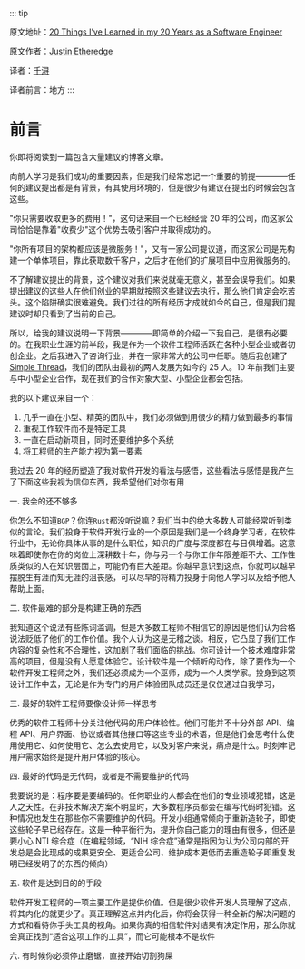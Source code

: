 ::: tip

原文地址：[20 Things I’ve Learned in my 20 Years as a Software Engineer](https://www.simplethread.com/20-things-ive-learned-in-my-20-years-as-a-software-engineer/)

原文作者：[Justin Etheredge](https://www.simplethread.com/author/jetheredge/)

译者：[千浔](https://github.com/lkwavestian)

译者前言：地方
:::

# 前言

你即将阅读到一篇包含大量建议的博客文章。

向前人学习是我们成功的重要因素，但是我们经常忘记一个重要的前提————任何的建议提出都是有背景，有其使用环境的，但是很少有建议在提出的时候会包含这些。

"你只需要收取更多的费用！"，这句话来自一个已经经营 20 年的公司，而这家公司恰恰是靠着"收费少"这个优势去吸引客户并取得成功的。

"你所有项目的架构都应该是微服务！"，又有一家公司提议道，而这家公司是先构建一个单体项目，靠此获取数千客户，之后才在他们的扩展项目中应用微服务的。

不了解建议提出的背景，这个建议对我们来说就毫无意义，甚至会误导我们。如果提出建议的这些人在他们创业的早期就按照这些建议去执行，那么他们肯定会吃苦头。这个陷阱确实很难避免。我们过往的所有经历才成就如今的自己，但是我们提建议时却只看到了当前的自己。

所以，给我的建议说明一下背景————即简单的介绍一下我自己，是很有必要的。在我职业生涯的前半段，我是作为一个软件工程师活跃在各种小型企业或者初创企业。之后我进入了咨询行业，并在一家非常大的公司中任职。随后我创建了[Simple Thread](https://www.simplethread.com/)，我们的团队由最初的两人发展为如今的 25 人。10 年前我们主要与中小型企业合作，现在我们的合作对象大型、小型企业都会包括。

我的以下建议来自一个：

<!-- 待优化 -->

1. 几乎一直在小型、精英的团队中，我们必须做到用很少的精力做到最多的事情
2. 重视工作软件而不是特定工具
3. 一直在启动新项目，同时还要维护多个系统
4. 将工程师的生产能力视为第一要素

<!-- 待优化 -->

我过去 20 年的经历塑造了我对软件开发的看法与感悟，这些看法与感悟是我产生了下面这些我视为信仰东西，我希望他们对你有用

一. 我会的还不够多

你怎么不知道`BGP`？你连`Rust`都没听说嘛？我们当中的绝大多数人可能经常听到类似的言论。我们投身于软件开发行业的一个原因是我们是一个终身学习者，在软件行业中，无论你具体从事的是什么职位，知识的广度与深度都在与日俱增着。这意味着即使你在你的岗位上深耕数十年，你与另一个与你工作年限差距不大、工作性质类似的人在知识层面上，可能仍有巨大差距。你越早意识到这点，你就可以越早摆脱生有涯而知无涯的沮丧感，可以尽早的将精力投身于向他人学习以及给予他人帮助上面。

二. 软件最难的部分是构建正确的东西

我知道这个说法有些陈词滥调，但是大多数工程师不相信它的原因是他们认为合格说法贬低了他们的工作价值。我个人认为这是无稽之谈。相反，它凸显了我们工作内容的复杂性和不合理性，这加剧了我们面临的挑战。你可设计一个技术难度非常高的项目，但是没有人愿意体验它。设计软件是一个倾听的动作，除了要作为一个软件开发工程师之外，我们还必须成为一个巫师，成为一个人类学家。投身到这项设计工作中去，无论是作为专门的用户体验团队成员还是仅仅通过自我学习，

三. 最好的软件工程师要像设计师一样思考

优秀的软件工程师十分关注他代码的用户体验性。他们可能并不十分外部 API、编程 API、用户界面、协议或者其他接口等这些专业的术语，但是他们会思考什么使用使用它、如何使用它、怎么去使用它，以及对客户来说，痛点是什么。时刻牢记用户需求始终是提升用户体验的核心。

四. 最好的代码是无代码，或者是不需要维护的代码

我要说的是：程序要是要编码的。任何职业的人都会在他们的专业领域犯错，这是人之天性。在非技术解决方案不明显时，大多数程序员都会在编写代码时犯错。这种情况也发生在那些你不需要维护的代码。开发小组通常倾向于重新造轮子，即使这些轮子早已经存在。这是一种平衡行为，提升你自己能力的理由有很多，但还是要小心 NTI 综合症（在编程领域，“NIH 综合症”通常是指因为认为公司内部的开发总是会比现成的成果更安全、更适合公司、维护成本更低而去重造轮子即重复发明已经发明了的东西的倾向）

五. 软件是达到目的的手段

软件开发工程师的一项主要工作是提供价值。但是很少软件开发人员理解了这点，将其内化的就更少了。真正理解这点并内化后，你将会获得一种全新的解决问题的方式和看待你手头工具的视角。如果你真的相信软件对结果有决定作用，那么你就会真正找到“适合这项工作的工具”，而它可能根本不是软件

六. 有时候你必须停止磨锯，直接开始切割狗屎
